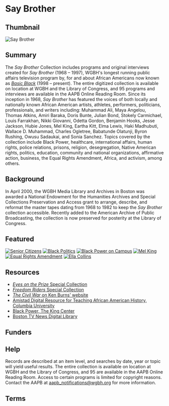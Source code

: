 # Say Brother

## Thumbnail

![Say Brother](https://s3.amazonaws.com/americanarchive.org/special-collections/SayBrother.jpg "Say Brother")

## Summary

The *Say Brother* Collection includes programs and original interviews created for *Say Brother* (1968 – 1997), WGBH's longest running public affairs television program by, for and about African Americans now known as [*Basic Black*](https://www.wgbh.org/basic-black) (1998 – present). The entire digitized collection is available on location at WGBH and the Library of Congress, and 95 programs and interviews are available in the AAPB Online Reading Room. Since its inception in 1968, *Say Brother* has featured the voices of both locally and nationally known African American artists, athletes, performers, politicians, professionals, and writers including: Muhammad Ali, Maya Angelou, Thomas Atkins, Amiri Baraka, Doris Bunte, Julian Bond, Stokely Carmichael, Louis Farrakhan, Nikki Giovanni, Odetta Gordon, Benjamin Hooks, Jesse Jackson, Hubie Jones, Mel King, Eartha Kitt, Elma Lewis, Haki Madhubuti, Wallace D. Muhammad, Charles Ogletree, Babatunde Olatunji, Byron Rushing, Owusu Sadaukai, and Sonia Sanchez. Topics covered by the collection include Black Power, healthcare, international affairs, human rights, police relations, prisons, religion, desegregation, Native American rights, politics, education, community and national organizations, affirmative action, business, the Equal Rights Amendment, Africa, and activism, among others.

## Background

In April 2000, the WGBH Media Library and Archives in Boston was awarded a National Endowment for the Humanities Archives and Special Collections Preservation and Access grant to arrange, describe, and reformat the master tapes dating from 1968 to 1982 to keep the *Say Brother* collection accessible. Recently added to the American Archive of Public Broadcasting, the collection is now preserved for posterity at the Library of Congress.

## Featured

[![Senior Citizens](https://s3.amazonaws.com/americanarchive.org/special-collections/cpb-aacip_15-th8bg2hp6w.jpg)](/catalog/cpb-aacip_15-th8bg2hp6w)
[![Black Politics](https://s3.amazonaws.com/americanarchive.org/special-collections/cpb-aacip_15-1z41r6n13b.jpg)](/catalog/cpb-aacip_15-1z41r6n13b)
[![Black Power on Campus](https://s3.amazonaws.com/americanarchive.org/special-collections/cpb-aacip_15-99p2w600.jpg)](/catalog/cpb-aacip_15-99p2w600)
[![Mel King](https://s3.amazonaws.com/americanarchive.org/special-collections/cpb-aacip_15-182jmgnn.jpg)](/catalog/cpb-aacip_15-182jmgnn)
[![Equal Rights Amendment](https://s3.amazonaws.com/americanarchive.org/special-collections/cpb-aacip_15-9nc5sc3d.jpg)](/catalog/cpb-aacip_15-9nc5sc3d)
[![Ella Collins](https://s3.amazonaws.com/americanarchive.org/special-collections/cpb-aacip_15-9h98zd0p.jpg)](/catalog/cpb-aacip_15-9h98zd0p)

## Resources

- [*Eyes on the Prize* Special Collection](http://americanarchive.org/special_collections/eotp-i-interviews)
- [*Freedom Riders* Special Collection ](http://americanarchive.org/special_collections/freedom-riders-interviews)
- [<em>The Civil War</em> on Ken Burns’ website](http://www.wnyc.org/series/archives-and-preservation/)
- [Amistad Digital Resource for Teaching African American History, Columbia University](http://www.amistadresource.org/)
- [Black Power, The King Center](http://www.thekingcenter.org/archive/theme/7461)
- [Boston TV News Digital Library](http://bostonlocaltv.org)

## Funders

## Help

Records are described at an item level, and searches by date, year or topic will yield useful results. The entire collection is available on location at WGBH and the Library of Congress, and 95 are available in the AAPB Online Reading Room. Access to certain programs is limited for copyright reasons. Contact the AAPB at [aapb_notifications@wgbh.org](mailto:aapb_notifications@wgbh.org) for more information.

## Terms
